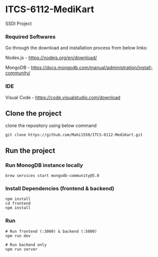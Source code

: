# ITCS-6112-MediKart
SSDI Project

### Required Softwares

Go through the download and installation process from below links:

Nodes.js - https://nodejs.org/en/download/<br/>

MongoDB - https://docs.mongodb.com/manual/administration/install-community/

### IDE

Visual Code - https://code.visualstudio.com/download

## Clone the project

clone the repository using below command

```
git clone https://github.com/Mahi1550/ITCS-6112-MediKart.git
````

## Run the project

### Run MonogDB instance locally

```
brew services start mongodb-community@5.0
```

### Install Dependencies (frontend & backend)

```
npm install
cd frontend
npm install
```

### Run

```
# Run frontend (:3000) & backend (:5000)
npm run dev

# Run backend only
npm run server
```
